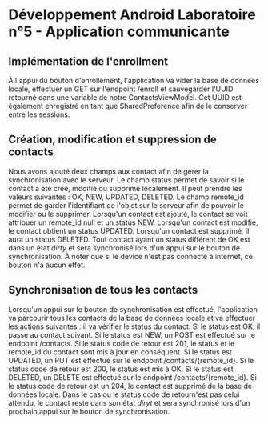 # Développement Android Laboratoire n°5 - Application communicante
## Implémentation de l'enrollment
À l'appui du bouton d'enrollement, l'application va vider la base de données locale, effectuer un
GET sur l'endpoint /enroll et sauvegarder l'UUID retourné dans une variable de notre ContactsViewModel.
Cet UUID est également enregistré en tant que SharedPreference afin de le conserver entre les sessions.

## Création, modification et suppression de contacts
Nous avons ajouté deux champs aux contact afin de gérer la synchronisation avec le serveur. Le champ
status permet de savoir si le contact a été créé, modifié ou supprimé localement. Il peut prendre
les valeurs suivantes : OK, NEW, UPDATED, DELETED. Le champ remote_id permet de garder l'identifiant
de l'objet sur le serveur afin de pouvoir le modifier ou le supprimer. Lorsqu'un contact est ajouté,
le contact se voit attribuer un remote_id null et un status NEW. Lorsqu'un contact est modifié, le
contact obtient un status UPDATED. Lorsqu'un contact est supprimé, il aura un status DELETED.
Tout contact ayant un status différent de OK est dans un état *dirty* et sera synchronisé lors d'un
appui sur le bouton de synchronisation. À noter que si le device n'est pas connecté à internet, ce 
bouton n'a aucun effet.

## Synchronisation de tous les contacts
Lorsqu'un appui sur le bouton de synchronisation est effectué, l'application va parcourir tous les
contacts de la base de données locale et va effectuer les actions suivantes : il va vérifier le 
status du contact. Si le status est OK, il passe au contact suivant. Si le status est NEW, un POST
est effectué sur le endpoint /contacts. Si le status code de retour est 201, le status et le remote_id
du contact sont mis à jour en conséquent. Si le status est UPDATED, un PUT est effectué sur le endpoint
/contacts/{remote_id}. Si le status code de retour est 200, le status est mis à OK. Si le status est
DELETED, un DELETE est effectué sur le endpoint /contacts/{remote_id}. Si le status code de retour 
est un 204, le contact est supprimé de la base de données locale. Dans le cas ou le status code de 
retourn'est pas celui attendu, le contact reste dans son état *diryt* et sera synchronisé lors d'un
prochain appui sur le bouton de synchronisation.